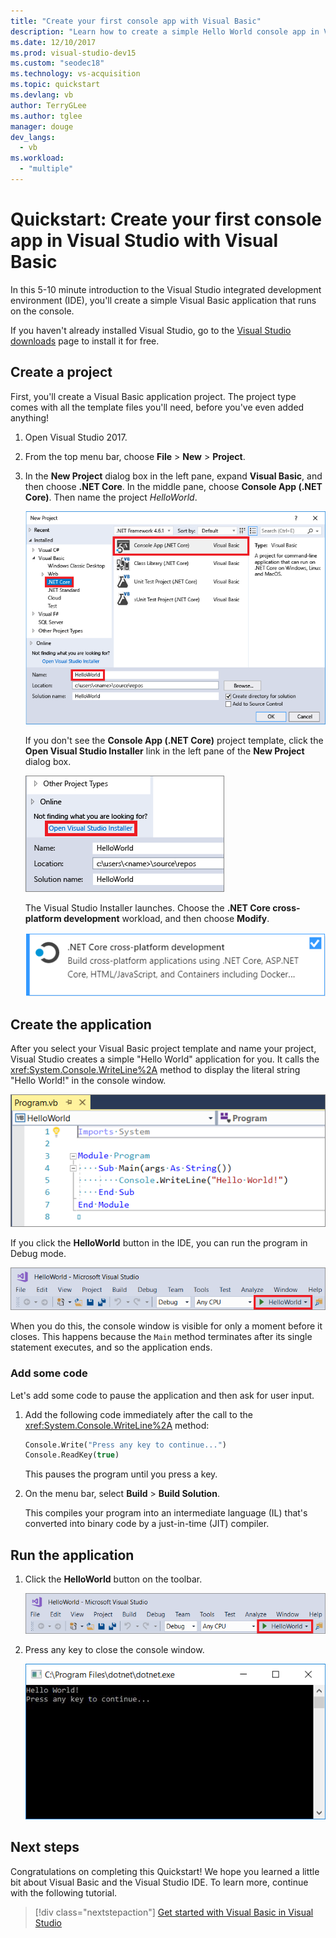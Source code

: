 ```yaml
---
title: "Create your first console app with Visual Basic"
description: "Learn how to create a simple Hello World console app in Visual Studio with Visual Basic, step-by-step."
ms.date: 12/10/2017
ms.prod: visual-studio-dev15
ms.custom: "seodec18"
ms.technology: vs-acquisition
ms.topic: quickstart
ms.devlang: vb
author: TerryGLee
ms.author: tglee
manager: douge
dev_langs:
  - vb
ms.workload:
  - "multiple"
---
```

# Quickstart: Create your first console app in Visual Studio with Visual Basic

In this 5-10 minute introduction to the Visual Studio integrated development environment (IDE), you'll create a simple Visual Basic application that runs on the console.

If you haven't already installed Visual Studio, go to the [Visual Studio downloads](https://visualstudio.microsoft.com/downloads/?utm_medium=microsoft&utm_source=docs.microsoft.com&utm_campaign=button+cta&utm_content=download+vs2017) page to install it for free.

## Create a project

First, you'll create a Visual Basic application project. The project type comes with all the template files you'll need, before you've even added anything!

1. Open Visual Studio 2017.

2. From the top menu bar, choose **File** > **New** > **Project**.

3. In the **New Project** dialog box in the left pane, expand **Visual Basic**, and then choose **.NET Core**. In the middle pane, choose **Console App (.NET Core)**. Then name the project *HelloWorld*.

   ![Console App (.NET Core) project template in the New Project dialog box in the Visual Studio IDE](../ide/media/new-project-vb-dotnetcore-helloworld-console-app.png)

     If you don't see the **Console App (.NET Core)** project template, click the **Open Visual Studio Installer** link in the left pane of the **New Project** dialog box.

   ![Click the Open Visual Studio Installer link from the New Project dialog box](../ide/media/vb-open-visual-studio-installer-hello-world.png)

     The Visual Studio Installer launches. Choose the **.NET Core cross-platform development** workload, and then choose **Modify**.

     ![.NET Core cross-platform development workload in the Visual Studio Installer](../ide/media/dot-net-core-xplat-dev-workload.png)

## Create the application

After you select your Visual Basic project template and name your project, Visual Studio creates a simple "Hello World" application for you. It calls the <xref:System.Console.WriteLine%2A> method to display the literal string "Hello World!" in the console window.

![View the default Hello World code from the template](../ide/media/vb-console-helloworld-template.png)

If you click the **HelloWorld** button in the IDE, you can run the program in Debug mode.

  ![Click the Hello World button to run the program in Debug mode](../ide/media/vb-console-hello-world-button.png)

When you do this, the console window is visible for only a moment before it closes. This happens because the `Main` method terminates after its single statement executes, and so the application ends.

### Add some code

Let's add some code to pause the application and then ask for user input.

1. Add the following code immediately after the call to the <xref:System.Console.WriteLine%2A> method:

   ```vb
   Console.Write("Press any key to continue...")
   Console.ReadKey(true)
   ```

    This pauses the program until you press a key.

2. On the menu bar, select **Build** > **Build Solution**.

   This compiles your program into an intermediate language (IL) that's converted into binary code by a just-in-time (JIT) compiler.

## Run the application

1. Click the **HelloWorld** button on the toolbar.

   ![Click the Hello World button to run the program from the toolbar](../ide/media/vb-console-hello-world-button.png)

2. Press any key to close the console window.

   ![Console window showing Hello World and Press any key to continue](../ide/media/vb-console-hello-world-press-any-key.png)

## Next steps

Congratulations on completing this Quickstart! We hope you learned a little bit about Visual Basic and the Visual Studio IDE. To learn more, continue with the following tutorial.

> [!div class="nextstepaction"]
> [Get started with Visual Basic in Visual Studio](tutorial-visual-basic-console.md)
